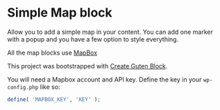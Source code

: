 # Simple Map block

Allow you to add a simple map in your content. You can add one marker with a popup and you have a few option to style everything.

All the map blocks use [MapBox](https://www.mapbox.com/)

This project was bootstrapped with [Create Guten Block](https://github.com/ahmadawais/create-guten-block).


You will need a Mapbox account and API key. Define the key in your `wp-config.php` like so:

```php
define( 'MAPBOX_KEY', 'KEY' );
```
